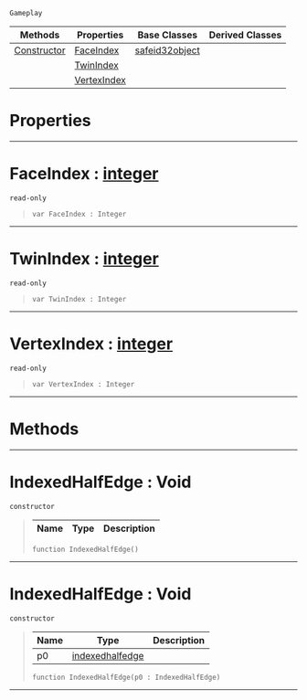  `Gameplay`

|Methods|Properties|Base Classes|Derived Classes|
|---|---|---|---|
|[Constructor](indexedhalfedge.md#indexedhalfedge-void)|[FaceIndex](indexedhalfedge.md#faceindex-zilch-engine-do)|[safeid32object](safeid32object.md)| |
| |[TwinIndex](indexedhalfedge.md#twinindex-zilch-engine-do)| | |
| |[VertexIndex](indexedhalfedge.md#vertexindex-zilch-engine)| | |


 #  Properties


---  
 #  FaceIndex : [integer](../nada_base_types/integer.md)

 `read-only`

> 
> ```TS:Nada
> var FaceIndex : Integer


---  
 #  TwinIndex : [integer](../nada_base_types/integer.md)

 `read-only`

> 
> ```TS:Nada
> var TwinIndex : Integer


---  
 #  VertexIndex : [integer](../nada_base_types/integer.md)

 `read-only`

> 
> ```TS:Nada
> var VertexIndex : Integer


---  
 #  Methods


---  
 #  IndexedHalfEdge : Void

 `constructor`

> 
> |Name|Type|Description|
> |---|---|---|
> ```TS:Nada
> function IndexedHalfEdge()
> ``` 


---  
 #  IndexedHalfEdge : Void

 `constructor`

> 
> |Name|Type|Description|
> |---|---|---|
> |p0|[indexedhalfedge](indexedhalfedge.md)| |
> ```TS:Nada
> function IndexedHalfEdge(p0 : IndexedHalfEdge)
> ``` 


---  
 

 